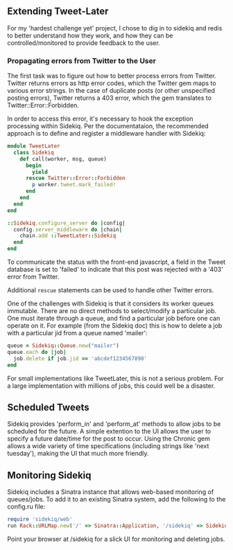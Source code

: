 ## Extending Tweet-Later

For my 'hardest challenge yet' project, I chose to dig in to sidekiq and redis to better understand
how they work, and how they can be controlled/monitored to provide feedback to the user.

### Propagating errors from Twitter to the User

The first task was to figure out how to better process errors from Twitter.  Twitter returns errors
as http error codes, which the Twitter gem maps to various error strings.  In the case of duplicate
posts (or other unspecified posting errors), Twitter returns a 403 error, which the gem translates to
Twitter::Error::Forbidden.

In order to access this error, it's necessary to hook the exception processing within Sidekiq.  Per the
documentataion, the recommended approach is to define and register a middleware handler with Sidekiq:

```ruby
module TweetLater
  class Sidekiq
    def call(worker, msg, queue)
      begin
        yield
      rescue Twitter::Error::Forbidden
        p worker.tweet.mark_failed!
      end
    end
  end
end

::Sidekiq.configure_server do |config|
  config.server_middleware do |chain|
    chain.add ::TweetLater::Sidekiq
  end
end
```

To communicate the status with the front-end javascript, a field in the Tweet database is set to 'failed'
to indicate that this post was rejected with a '403' error from Twitter.

Additional `rescue` statements can be used to handle other Twitter errors.

One of the challenges with Sidekiq is that it considers its worker queues immutable.  There are no
direct methods to select/modify a particular job.  One must iterate through a queue, and 
find a particular job before one can operate on it.  For example (from the Sidekiq doc) this
is how to delete a job with a particular jid from a queue named 'mailer':

```ruby
queue = Sidekiq::Queue.new("mailer")
queue.each do |job|
  job.delete if job.jid == 'abcdef1234567890'
end
```

For small implementations like TweetLater, this is not a serious problem.  For a large implementation 
with millions of jobs, this could well be a disaster.

## Scheduled Tweets

Sidekiq provides 'perform_in' and 'perform_at' methods to allow jobs to be scheduled for the future.  A 
simple extention to the UI allows the user to specify a future date/time for the post to occur.  Using
the Chronic gem allows a wide variety of time specifications (including strings like 'next tuesday'), making the UI
that much more friendly.


## Monitoring Sidekiq

Sidekiq includes a Sinatra instance that allows web-based monitoring of queues/jobs.  To add it to an existing
Sinatra system, add the following to the config.ru file:

```ruby
require 'sidekiq/web'
run Rack::URLMap.new('/' => Sinatra::Application, '/sidekiq' => Sidekiq::Web)
```

Point your browser at <hostname>/sidekiq for a slick UI for monitoring and deleting jobs.



